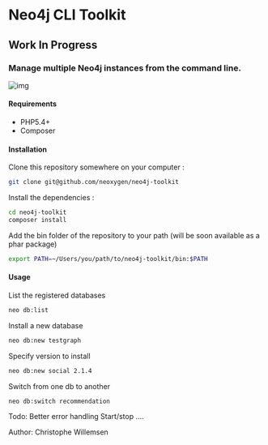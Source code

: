 # Neo4j CLI Toolkit

## Work In Progress

### Manage multiple Neo4j instances from the command line.

![img](http://g.recordit.co/YRVhOJKXdj.gif)


#### Requirements

* PHP5.4+
* Composer

#### Installation

Clone this repository somewhere on your computer :

```bash
git clone git@github.com/neoxygen/neo4j-toolkit
```

Install the dependencies :

```bash
cd neo4j-toolkit
composer install
```

Add the bin folder of the repository to your path (will be soon available as a phar package)

```bash
export PATH=~/Users/you/path/to/neo4j-toolkit/bin:$PATH
```

#### Usage

List the registered databases
```bash
neo db:list
```

Install a new database
```bash
neo db:new testgraph
```

Specify version to install
```bash
neo db:new social 2.1.4
```

Switch from one db to another
```bash
neo db:switch recommendation
```


Todo: Better error handling
Start/stop
....


Author: Christophe Willemsen

